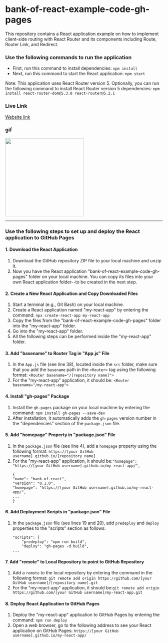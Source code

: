 # bank-of-react-example-code-gh-pages
This repository contains a React application example on how to implement client-side routing with React Router and its components including Route, Router Link, and Redirect.

### Use the following commands to run the application

- First, run this command to install dependencies:
```npm install```
- Next, run this command to start the React application:
```npm start```

Note: This application uses React Router version 5. Optionally, you can run the following command to install React Router version 5 dependencies:
```npm install react-router-dom@5.3.0 react-router@5.2.1```

### Live Link 
[Website link](https://kevinhui98.github.io/bank-of-react-example-code-gh-pages/)

### gif
<img src="public/bank of react.gif" width=250><br>

----------
### Use the following steps to set up and deploy the React application to GitHub Pages
#### 1. Download the React Application
1. Download the GitHub repository ZIP file to your local machine and unzip it.
2. Now you have the React application "bank-of-react-example-code-gh-pages" folder on your local machine. You can copy its files into your own React application folder--to be created in the next step.

#### 2. Create a New React Application and Copy Downloaded Files
1. Start a terminal (e.g., Git Bash) on your local machine.
2. Create a React application named "my-react-app" by entering the command: `npx create-react-app my-react-app`
3. Copy the files from the "bank-of-react-example-code-gh-pages" folder into the "my-react-app" folder.
4. Go into the "my-react-app" folder.
5. All the following steps can be performed inside the "my-react-app" folder. 

#### 3. Add "basename" to Router Tag in "App.js" File
1. In the `App.js` file (see line 38), located inside the `src` folder, make sure that you add the `basename` path in the `<Router>` tag using the following format: `<Router basename="/[repository name]">`
2. For the "my-react-app" application, it should be: `<Router basename="/my-react-app">`

#### 4. Install "gh-pages" Package
1. Install the `gh-pages` package on your local machine by entering the command: `npm install gh-pages --save-dev`
2. After installation, it automatically adds the `gh-pages` version number in the "dependencies" section of the `package.json` file.

#### 5. Add "homepage" Property in "package.json" File
1. In the `package.json` file (see line 4), add a `homepage` property using the following format: `https://[your GitHub username].github.io/[repository name]`
2. For the "my-react-app" application, it should be:`"homepage": "https://[your GitHub username].github.io/my-react-app/",` 
    ```
    {
    "name": "bank-of-react",
    "version": "0.1.0",
    "homepage": "https://[your GitHub username].github.io/my-react-app/",
    ...
    }
    ```

#### 6. Add Deployment Scripts in "package.json" File
1. In the `package.json` file (see lines 19 and 20), add `predeploy` and `deploy` properties to the "scripts" section as follows:
    ```
    "scripts": {
        "predeploy": "npm run build",
        "deploy": "gh-pages -d build",
    ...
    ```

#### 7. Add "remote" to Local Repository to point to GitHub Repository
1. Add a `remote` to the local repository by entering the command in the following format: `git remote add origin https://github.com/[your GitHub username]/[repository name].git`
2. For the "my-react-app" application, it should be:`git remote add origin https://github.com/[your GitHub username]/my-react-app.git` 

#### 8. Deploy React Application to GitHub Pages
1. Deploy the "my-react-app" application to GitHub Pages by entering the command: `npm run deploy`
2. Open a web browser, go to the following address to see your React application on GitHub Pages: `https://[your GitHub username].github.io/my-react-app/` 
